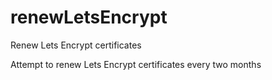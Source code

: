 # renewLetsEncrypt
Renew Lets Encrypt certificates

Attempt to renew Lets Encrypt certificates every two months


